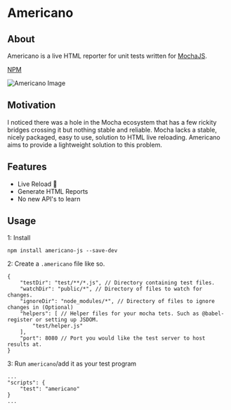 # Americano
## About
Americano is a live HTML reporter for unit tests written for [MochaJS](https://mochajs.org/).

[NPM](https://www.npmjs.com/package/americano-js)

![Americano Image](https://i.imgur.com/4Yc1FZk.png)

## Motivation
I noticed there was a hole in the Mocha ecosystem that has a few rickity bridges crossing it but nothing stable and reliable. Mocha lacks a stable, nicely packaged, easy to use, solution to HTML live reloading. Americano aims to provide a lightweight solution to this problem.

## Features
* Live Reload 🥳
* Generate HTML Reports
* No new API's to learn

## Usage

1: Install 
```
npm install americano-js --save-dev
```
2: Create a `.americano` file like so.
```
{
    "testDir": "test/**/*.js", // Directory containing test files.
    "watchDir": "public/*", // Directory of files to watch for changes.
    "ignoreDir": "node_modules/*", // Directory of files to ignore changes in (Optional)
    "helpers": [ // Helper files for your mocha tets. Such as @babel-register or setting up JSDOM.
        "test/helper.js"
    ],
    "port": 8080 // Port you would like the test server to host results at.
}
```
3: Run `americano`/add it as your test program
```
...
"scripts": {
    "test": "americano"
}
...
```